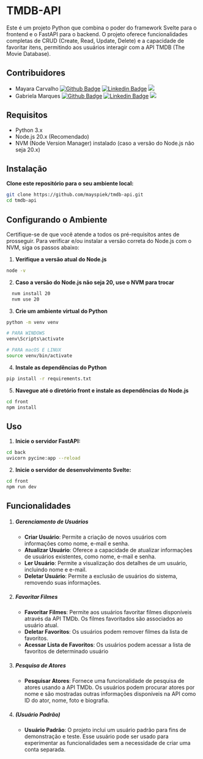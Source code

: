 # TMDB-API

Este é um projeto Python que combina o poder do framework Svelte para o frontend e o FastAPI para o backend. O projeto oferece funcionalidades completas de CRUD (Create, Read, Update, Delete) e a capacidade de favoritar itens, permitindo aos usuários interagir com a API TMDB (The Movie Database).

## Contribuidores
- Mayara Carvalho 
[![Github Badge](https://img.shields.io/badge/-Github-000?style=flat-square&logo=Github&logoColor=white&link=https://github.com/mayspiek)](https://github.com/mayspiek) [![Linkedin Badge](https://img.shields.io/badge/-LinkedIn-blue?style=flat-square&logo=Linkedin&logoColor=white&link=https://www.linkedin.com/in/mayara-spieker/)](https://www.linkedin.com/in/mayara-spieker/) [![](https://img.shields.io/badge/Gmail-red?style=flat-square&logo=gmail&logoColor=white)](mailto:maya.spieker@gmail.com)
- Gabriela Marques
[![Github Badge](https://img.shields.io/badge/-Github-000?style=flat-square&logo=Github&logoColor=white&link=https://github.com/gabrielamarqs)](https://github.com/gabrielamarqs) [![Linkedin Badge](https://img.shields.io/badge/-LinkedIn-blue?style=flat-square&logo=Linkedin&logoColor=white&link=https://www.linkedin.com/in/gabriela-marques-dos-santos-899092161/)](https://www.linkedin.com/in/gabriela-marques-dos-santos-899092161/) [![](https://img.shields.io/badge/Gmail-red?style=flat-square&logo=gmail&logoColor=white)](mailto:margabrielaqs@gmail.com)

## Requisitos
- Python 3.x
- Node.js 20.x (Recomendado)
- NVM (Node Version Manager) instalado (caso a versão do Node.js não seja 20.x)

## Instalação

__Clone este repositório para o seu ambiente local:__

  ```bash
  git clone https://github.com/mayspiek/tmdb-api.git
  cd tmdb-api
  ```


## Configurando o Ambiente
Certifique-se de que você atende a todos os pré-requisitos antes de prosseguir. Para verificar e/ou instalar a versão correta do Node.js com o NVM, siga os passos abaixo:

1. __Verifique a versão atual do Node.js__
  ```bash
  node -v
```

2. __Caso a versão do Node.js não seja 20, use o NVM para trocar__
```bash
  nvm install 20
  nvm use 20
```

3. __Crie um ambiente virtual do Python__
```bash
python -m venv venv

# PARA WINDOWS
venv\Scripts\activate

# PARA macOS E LINUX
source venv/bin/activate
```

4. __Instale as dependências do Python__
```bash
pip install -r requirements.txt
```

5. __Navegue até o diretório front e instale as dependências do Node.js__
```bash
cd front
npm install
```
## Uso
1. __Inicie o servidor FastAPI:__
```bash
cd back
uvicorn pycine:app --reload
```


2. __Inicie o servidor de desenvolvimento Svelte:__
```bash
cd front
npm run dev
```

## Funcionalidades

1. ##### Gerenciamento de Usuários
    - **Criar Usuário**: Permite a criação de novos usuários com informações como nome, e-mail e senha.
    - **Atualizar Usuário**: Oferece a capacidade de atualizar informações de usuários existentes, como nome, e-mail e senha.
    - **Ler Usuário**: Permite a visualização dos detalhes de um usuário, incluindo nome e e-mail.
    - **Deletar Usuário**: Permite a exclusão de usuários do sistema, removendo suas informações.

2. ##### Favoritar Filmes
    - **Favoritar Filmes**: Permite aos usuários favoritar filmes disponíveis através da API TMDb. Os filmes favoritados são associados ao usuário atual.
    - **Deletar Favoritos**: Os usuários podem remover filmes da lista de favoritos.
    - **Acessar Lista de Favoritos**: Os usuários podem acessar a lista de favoritos de determinado usuário

3. ##### Pesquisa de Atores
    - **Pesquisar Atores**: Fornece uma funcionalidade de pesquisa de atores usando a API TMDb. Os usuários podem procurar atores por nome e são mostradas outras informações disponíveis na API como ID do ator, nome, foto e biografia.

4. ##### (Usuário Padrão)
    - **Usuário Padrão**: O projeto inclui um usuário padrão para fins de demonstração e teste. Esse usuário pode ser usado para experimentar as funcionalidades sem a necessidade de criar uma conta separada.


